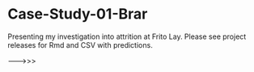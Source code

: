 # Case-Study-01-Brar
Presenting my investigation into attrition at Frito Lay. Please see project releases for Rmd and CSV with predictions. 

--->>>
